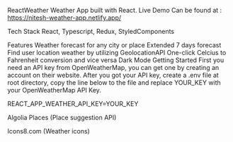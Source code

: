 ReactWeather
Weather App built with React. Live Demo Can be found at : https://nitesh-weather-app.netlify.app/

Tech Stack
React, Typescript, Redux, StyledComponents

Features
Weather forecast for any city or place
Extended 7 days forecast
Find user location weather by utilizing GeolocationAPI
One-click Celcius to Fahrenheit conversion and vice versa
Dark Mode
Getting Started
First you need an API key from OpenWeatherMap, you can get one by creating an account on their website. After you got your API key, create a .env file at root directory, copy the line below to the file and replace YOUR_KEY with your OpenWeatherMap API Key.

REACT_APP_WEATHER_API_KEY=YOUR_KEY

Algolia Places (Place suggestion API)

Icons8.com (Weather icons)